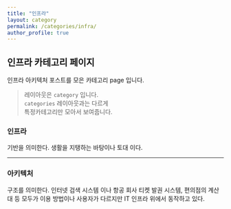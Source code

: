 ```yaml
---
title: "인프라"
layout: category
permalink: /categories/infra/
author_profile: true
---
```

## 인프라 카테고리 페이지
인프라 아키텍처 포스트를 모은 카테고리 page 입니다.    
> 레이아웃은 `category` 입니다.  
> `categories` 레이아웃과는 다르게  
> 특정카테고리만 모아서 보여줍니다. 

### 인프라
기반을 의미한다. 생활을 지탱하는 바탕이나 토대
이다.  
___
### 아키텍처
구조를 의미한다. 인터넷 검색 시스템
이나 항공 회사 티켓 발권 시스템, 편의점의 계산
대 등 모두가 이용 방법이나 사용자가 다르지만 IT
인프라 위에서 동작하고 있다.
